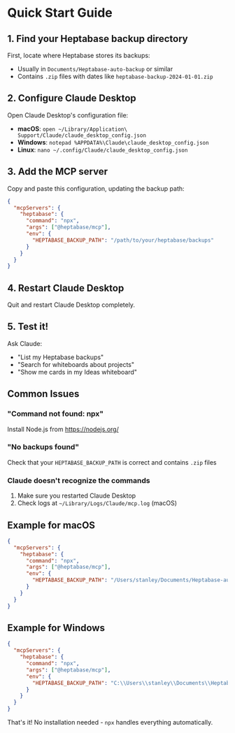 # Quick Start Guide

## 1. Find your Heptabase backup directory

First, locate where Heptabase stores its backups:
- Usually in `Documents/Heptabase-auto-backup` or similar
- Contains `.zip` files with dates like `heptabase-backup-2024-01-01.zip`

## 2. Configure Claude Desktop

Open Claude Desktop's configuration file:

- **macOS**: `open ~/Library/Application\ Support/Claude/claude_desktop_config.json`
- **Windows**: `notepad %APPDATA%\Claude\claude_desktop_config.json`
- **Linux**: `nano ~/.config/Claude/claude_desktop_config.json`

## 3. Add the MCP server

Copy and paste this configuration, updating the backup path:

```json
{
  "mcpServers": {
    "heptabase": {
      "command": "npx",
      "args": ["@heptabase/mcp"],
      "env": {
        "HEPTABASE_BACKUP_PATH": "/path/to/your/heptabase/backups"
      }
    }
  }
}
```

## 4. Restart Claude Desktop

Quit and restart Claude Desktop completely.

## 5. Test it!

Ask Claude:
- "List my Heptabase backups"
- "Search for whiteboards about projects"
- "Show me cards in my Ideas whiteboard"

## Common Issues

### "Command not found: npx"
Install Node.js from https://nodejs.org/

### "No backups found"
Check that your `HEPTABASE_BACKUP_PATH` is correct and contains `.zip` files

### Claude doesn't recognize the commands
1. Make sure you restarted Claude Desktop
2. Check logs at `~/Library/Logs/Claude/mcp.log` (macOS)

## Example for macOS

```json
{
  "mcpServers": {
    "heptabase": {
      "command": "npx",
      "args": ["@heptabase/mcp"],
      "env": {
        "HEPTABASE_BACKUP_PATH": "/Users/stanley/Documents/Heptabase-auto-backup"
      }
    }
  }
}
```

## Example for Windows

```json
{
  "mcpServers": {
    "heptabase": {
      "command": "npx",
      "args": ["@heptabase/mcp"],
      "env": {
        "HEPTABASE_BACKUP_PATH": "C:\\Users\\stanley\\Documents\\Heptabase-auto-backup"
      }
    }
  }
}
```

That's it! No installation needed - `npx` handles everything automatically.